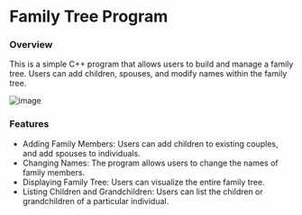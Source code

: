 # Family Tree Program
### Overview
This is a simple C++ program that allows users to build and manage a family tree. Users can add children, spouses, and modify names within the family tree.

![image](https://github.com/TajnyReddy/Konsolowe-drzewo-genealogiczne/assets/59600478/e6568d70-3a3a-4170-81fc-ac38309c4267)

### Features
* Adding Family Members: Users can add children to existing couples, and add spouses to individuals.
* Changing Names: The program allows users to change the names of family members.
* Displaying Family Tree: Users can visualize the entire family tree.
* Listing Children and Grandchildren: Users can list the children or grandchildren of a particular individual.
